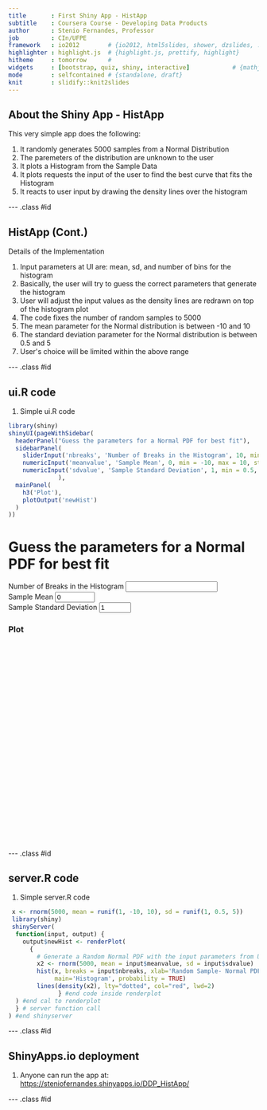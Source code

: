```yaml
---
title       : First Shiny App - HistApp
subtitle    : Coursera Course - Developing Data Products
author      : Stenio Fernandes, Professor
job         : CIn/UFPE
framework   : io2012        # {io2012, html5slides, shower, dzslides, ...}
highlighter : highlight.js  # {highlight.js, prettify, highlight}
hitheme     : tomorrow      # 
widgets     : [bootstrap, quiz, shiny, interactive]            # {mathjax, quiz, bootstrap}
mode        : selfcontained # {standalone, draft}
knit        : slidify::knit2slides
---
```


## About the Shiny App - HistApp

This very simple app does the following:

1. It randomly generates 5000 samples from a Normal Distribution
2. The paremeters of the distribution are unknown to the user
3. It plots a Histogram from the Sample Data
4. It plots requests the input of the user to find the best curve that fits the Histogram
5. It reacts to user input by drawing the density lines over the histogram

--- .class #id 

## HistApp (Cont.)

Details of the Implementation

1. Input parameters at UI are: mean, sd, and number of bins for the histogram
2.  Basically, the user will try to guess the correct parameters that generate the histogram
3. User will adjust the input values as the density lines are redrawn on top of the histogram plot
4. The code fixes the number of random samples to 5000
5. The mean parameter for the Normal distribution is between -10 and 10
6. The standard deviation parameter for the Normal distribution is between 0.5 and 5
7. User's choice will be limited within the above range

--- .class #id 

## ui.R code

1. Simple ui.R code


```r
library(shiny)
shinyUI(pageWithSidebar(
  headerPanel("Guess the parameters for a Normal PDF for best fit"), 
  sidebarPanel(
    sliderInput('nbreaks', 'Number of Breaks in the Histogram', 10, min = 10, max = 100, step = 10),
    numericInput('meanvalue', 'Sample Mean', 0, min = -10, max = 10, step = 0.5),
    numericInput('sdvalue', 'Sample Standard Deviation', 1, min = 0.5, max = 5, step = 0.5)
              ),
  mainPanel(
    h3('Plot'),
    plotOutput('newHist')
  )
))
```

<!--html_preserve--><div class="container-fluid">
<div class="row">
<div class="col-sm-12">
<h1>Guess the parameters for a Normal PDF for best fit</h1>
</div>
</div>
<div class="row">
<div class="col-sm-4">
<form class="well">
<div class="form-group shiny-input-container">
<label class="control-label" for="nbreaks">Number of Breaks in the Histogram</label>
<input class="js-range-slider" id="nbreaks" data-min="10" data-max="100" data-from="10" data-step="10" data-grid="true" data-grid-num="9" data-grid-snap="false" data-prettify-separator="," data-keyboard="true" data-keyboard-step="11.1111111111111" data-drag-interval="true" data-data-type="number"/>
</div>
<div class="form-group shiny-input-container">
<label for="meanvalue">Sample Mean</label>
<input id="meanvalue" type="number" class="form-control" value="0" min="-10" max="10" step="0.5"/>
</div>
<div class="form-group shiny-input-container">
<label for="sdvalue">Sample Standard Deviation</label>
<input id="sdvalue" type="number" class="form-control" value="1" min="0.5" max="5" step="0.5"/>
</div>
</form>
</div>
<div class="col-sm-8">
<h3>Plot</h3>
<div id="newHist" class="shiny-plot-output" style="width: 100% ; height: 400px"></div>
</div>
</div>
</div><!--/html_preserve-->

--- .class #id 

## server.R code
1. Simple server.R code

```r
 x <- rnorm(5000, mean = runif(1, -10, 10), sd = runif(1, 0.5, 5))
 library(shiny)
 shinyServer(
  function(input, output) {
    output$newHist <- renderPlot(
      {
        # Generate a Random Normal PDF with the input parameters from UI 
        x2 <- rnorm(5000, mean = input$meanvalue, sd = input$sdvalue)
        hist(x, breaks = input$nbreaks, xlab='Random Sample- Normal PDF', col='lightblue', 
             main='Histogram', probability = TRUE)
        lines(density(x2), lty="dotted", col="red", lwd=2)
              } #end code inside renderplot
  ) #end cal to renderplot
  } # server function call
) #end shinyserver
```

--- .class #id 

## ShinyApps.io deployment

1. Anyone can run the app at: 
https://steniofernandes.shinyapps.io/DDP_HistApp/

--- .class #id 
